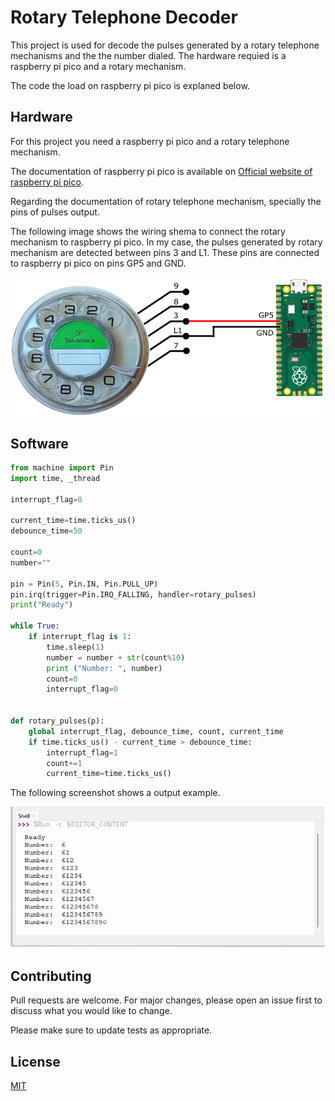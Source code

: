 # Rotary Telephone Decoder

This project is used for decode the pulses generated by a rotary telephone mechanisms and the the number dialed.
The hardware requied is a raspberry pi pico and a rotary mechanism.

The code the load on raspberry pi pico is explaned below.

## Hardware

For this project you need a raspberry pi pico and a rotary telephone mechanism. 

The documentation of raspberry pi pico is available on [Official website of raspberry pi pico](https://www.raspberrypi.com/documentation/microcontrollers/raspberry-pi-pico.html).

Regarding the documentation of rotary telephone mechanism, specially the pins of pulses output.

The following image shows the wiring shema to connect the rotary mechanism to raspberry pi pico.
In my case, the pulses generated by rotary mechanism are detected between pins 3 and L1. These pins are connected to raspberry pi pico on pins GP5 and GND.

![Wiring shem](/images/wiring_schema.png)


## Software

```python
from machine import Pin
import time, _thread

interrupt_flag=0

current_time=time.ticks_us()
debounce_time=50

count=0
number=""

pin = Pin(5, Pin.IN, Pin.PULL_UP)   
pin.irq(trigger=Pin.IRQ_FALLING, handler=rotary_pulses)
print("Ready")

while True:
    if interrupt_flag is 1:        
        time.sleep(1)        
        number = number + str(count%10)
        print ("Number: ", number)
        count=0
        interrupt_flag=0


def rotary_pulses(p):        
    global interrupt_flag, debounce_time, count, current_time    
    if time.ticks_us() - current_time > debounce_time:
        interrupt_flag=1
        count+=1
        current_time=time.ticks_us()


```

The following screenshot shows a output example.

![Screenshot output](/images/Screenshot_output.png)


## Contributing

Pull requests are welcome. For major changes, please open an issue first
to discuss what you would like to change.

Please make sure to update tests as appropriate.

## License

[MIT](https://choosealicense.com/licenses/mit/)